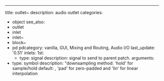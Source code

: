 ---
title: outlet~
description: audio outlet
categories:
- object
see_also: 
- outlet
- inlet
- inlet~
- block~
- pd
pdcategory: vanilla, GUI, Mixing and Routing, Audio I/O
last_update: '0.51'
inlets:
  1st:
  - type: signal
    description: signal to send to parent patch.
arguments:
- type: symbol
  description: "downsampling method: 'hold' for sample/hold 
  default:
, 'pad' for zero-padded and 'lin' for linear interpolation
